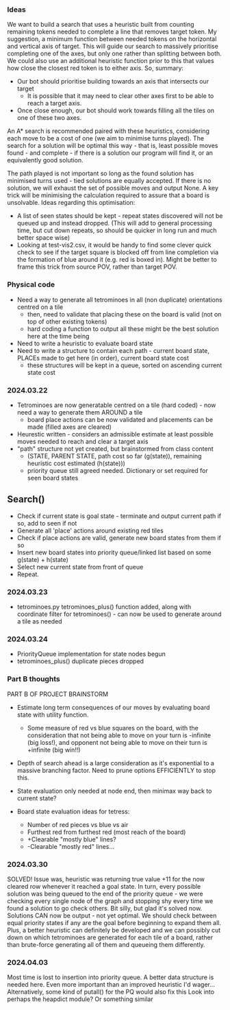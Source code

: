 ### Ideas
We want to build a search that uses a heuristic built from counting remaining tokens needed to complete a line that
removes target token. My suggestion, a minimum function between needed tokens on the horizontal and vertical axis 
of target. This will guide our search to massively prioritise completing one of the axes, but only one rather than
splitting between both. We could also use an additional heuristic function prior to this that values how close the 
closest red token is to either axis. So, summary:
* Our bot should prioritise building towards an axis that intersects our target
    * It is possible that it may need to clear other axes first to be able to reach a target axis.
* Once close enough, our bot should work towards filling all the tiles on one of these two axes. 

An A* search is recommended paired with these heuristics, considering each move to be a cost of one (we aim to minimise 
turns played). The search for a solution will be optimal this way - that is, least possible moves found - and complete - 
if there is a solution our program will find it, or an equivalently good solution.

The path played is not important so long as the found solution has minimised turns used - tied solutions are equally 
accepted. If there is no solution, we will exhaust the set of possible moves and output None. A key trick will be 
minimising the calculation required to assure that a board is unsolvable. Ideas regarding this optimisation:
* A list of seen states should be kept - repeat states discovered will not be queued up and instead dropped. (This will 
    add to general processing time, but cut down repeats, so should be quicker in long run and much better space wise)
* Looking at test-vis2.csv, it would be handy to find some clever quick check to see if the target square is blocked off
    from line completion via the formation of blue around it (e.g. red is boxed in). Might be better to frame this trick
    from source POV, rather than target POV.


### Physical code
* Need a way to generate all tetrominoes in all (non duplicate) orientations centred on a tile
    * then, need to validate that placing these on the board is valid (not on top of other existing tokens)
    * hard coding a function to output all these might be the best solution here at the time being
* Need to write a heuristic to evaluate board state
* Need to write a structure to contain each path - current board state, PLACEs made to get here (in order), current 
    board state cost
    * these structures will be kept in a queue, sorted on ascending current state cost


### 2024.03.22
* Tetrominoes are now generatable centred on a tile (hard coded) - now need a way to generate them AROUND a tile
    * board place actions can be now validated and placements can be made (filled axes are cleared)
* Heurestic written - considers an admissible estimate at least possible moves needed to reach and clear a target axis
* "path" structure not yet created, but brainstormed from class content 
    * (STATE, PARENT STATE, path cost so far (g(state)), remaining heuristic cost estimated (h(state)))
    * priority queue still agreed needed. Dictionary or set required for seen board states
## Search()
* Check if current state is goal state - terminate and output current path if so, add to seen if not
* Generate all 'place' actions around existing red tiles
* Check if place actions are valid, generate new board states from them if so
* Insert new board states into priority queue/linked list based on some g(state) + h(state)
* Select new current state from front of queue
* Repeat.


### 2024.03.23
* tetrominoes.py tetrominoes_plus() function added, along with coordinate filter for tetrominoes() - can now be used to 
    generate around a tile as needed
    
### 2024.03.24
* PriorityQueue implementation for state nodes begun
* tetrominoes_plus() duplicate pieces dropped
### Part B thoughts
PART B OF PROJECT BRAINSTORM
* Estimate long term consequences of our moves by evaluating board state with utility function.
    * Some measure of red vs blue squares on the board, with the consideration that not being able to move on your turn 
    is -infinite (big loss!), and opponent not being able to move on their turn is +infinite (big win!!)
* Depth of search ahead is a large consideration as it's exponential to a massive branching factor. Need to prune 
    options EFFICIENTLY to stop this.
* State evaluation only needed at node end, then minimax way back to current state?

* Board state evaluation ideas for tetress:
    * Number of red pieces vs blue vs air
    * Furthest red from furthest red (most reach of the board)
    * +Clearable "mostly blue" lines?
    * -Clearable "mostly red" lines...


### 2024.03.30
SOLVED! Issue was, heuristic was returning true value +11 for the now cleared row whenever it reached a goal state.
  In turn, every possible solution was being queued to the end of the priority queue - we were checking every single 
  node of the graph and stopping shy every time we found a solution to go check others. Bit silly, but glad it's solved
  now.
Solutions CAN now be output - not yet optimal. We should check between equal priority states if any are the goal before
  beginning to expand them all. Plus, a better heuristic can definitely be developed and we can possibly cut down on 
  which tetrominoes are generated for each tile of a board, rather than brute-force generating all of them and queueing
  them differently.


### 2024.04.03
Most time is lost to insertion into priority queue. A better data structure is needed here. 
  Even more important than an improved heuristic I'd wager...
  Alternatively, some kind of putall() for the PQ would also fix this
  Look into perhaps the heapdict module? Or something similar
